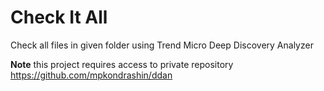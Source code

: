 # Check It All

Check all files in given folder using Trend Micro Deep Discovery Analyzer

**Note** this project requires access to private repository https://github.com/mpkondrashin/ddan

